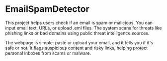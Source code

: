 # EmailSpamDetector
This project helps users check if an email is spam or malicious. You can input email text, URLs, or upload .eml files. The system scans for threats like phishing links or bad domains using public threat intelligence sources.

The webpage is simple: paste or upload your email, and it tells you if it's safe or not. It flags suspicious content and risky links, helping protect personal inboxes from scams or malware.

